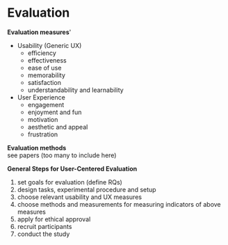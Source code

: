 # **Evaluation**

**Evaluation measures**'
* Usability (Generic UX)
  * efficiency
  * effectiveness
  * ease of use
  * memorability
  * satisfaction
  * understandability and  learnability
* User Experience
  * engagement
  * enjoyment and fun
  * motivation
  * aesthetic and appeal
  * frustration

**Evaluation methods**  
see papers (too many to include here) 

**General Steps for User-Centered Evaluation**
1. set goals for evaluation (define RQs)
2. design tasks, experimental procedure and setup
3. choose relevant usability and UX measures
4. choose methods and measurements for measuring indicators of above measures
5. apply for ethical approval
6. recruit participants 
7. conduct the study